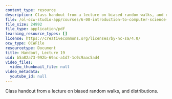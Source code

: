 ```yaml
---
content_type: resource
description: Class handout from a lecture on biased random walks, and distributions.
file: /ol-ocw-studio-app/courses/6-00-introduction-to-computer-science-and-programming-fall-2008/b5a82a73992b69aca1d71c0c9aac5ad4_lec19.pdf
file_size: 24992
file_type: application/pdf
learning_resource_types: []
license: https://creativecommons.org/licenses/by-nc-sa/4.0/
ocw_type: OCWFile
resourcetype: Document
title: Handout, Lecture 19
uid: b5a82a73-992b-69ac-a1d7-1c0c9aac5ad4
video_files:
  video_thumbnail_file: null
video_metadata:
  youtube_id: null
---
```

Class handout from a lecture on biased random walks, and distributions.